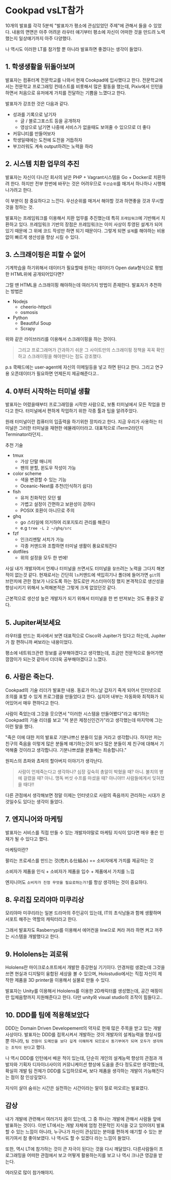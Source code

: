 # Cookpad vsLT참가

10개의 발표를 각각 5분씩 "발표자가 평소에 관심있었던 주제"에 관해서 들을 수 있었다. 내용의 면면은 아주 어려운 라우터 얘기부터 평소에 자신이 어떠한 것을 만드려 노력했는지 일상얘기까지 아주 다양했다.

나 역시도 이러한 LT를 참가할 뿐 아니라 발표하면 좋겠다는 생각이 들었다.

## 1. 학생생활을 뒤돌아보며

발표자는 컴퓨터계 전문학교를 나와서 현재 Cookpad에 입사했다고 한다. 전문학교에서는 전문학교 프로그래밍 컨테스트를 비롯해서 많은 활동을 했는데, Pixiv에서 인턴을 하면서 처음으로 유저에게 가치를 전달하는 기쁨을 느꼈다고 한다.

발표자가 강조한 것은 다음과 같다.

- 성과를 기록으로 남기자
  - 글 / 블로그포스트 등을 공개하자
  - 영상으로 남기면 나중에 서비스가 없을때도 보여줄 수 있으므로 더 좋다
- 커뮤니티를 만들어보자
- 학생일때에는 도전에 도전을 거듭하자
- 부끄러워도 계속 output하려는 노력을 하라

## 2. 시스템 치환 업무의 추진

발표자는 자신이 다니던 회사의 낡은 PHP + Vagrant시스템을 Go + Docker로 치환하려 한다. 하지만 전부 한번에 바꾸는 것은 어려우므로 `우선순위`를 매겨서 하나하나 시행해나가려고 한다.

이 부분이 참 중요하다고 느낀다. 우선순위를 매겨서 해야할 것과 하면좋을 것과 무시할것을 정하는 것.

발표자는 프레임워크를 이용해서 치환 업무를 추진했는데 특히 `프레임워크`에 기반해서 치환하고 있다. 프레임워크 기반의 장점은 프레임워크는 이미 사상이 투영된 설계가 되어있기 때문에 그 위에 코드 작성만 하면 되기 때문이다. 그렇게 되면 `설계`를 해야하는 비용없이 빠르게 생산성을 향상 시킬 수 있다.

## 3. 스크래이핑은 피할 수 없어

기계학습을 하기위해서 데이터가 필요할때 원하는 데이터가 Open data형식으로 평범한 HTML위에 공개되어있다면?

그럴 땐 HTML을 스크래이핑 해야하는데 여러가지 방법이 존재한다. 발표자가 추천하는 방법은

- Nodejs
  - cheerio-httpcli
  - osmosis
- Python
  - Beautiful Soup
  - Scrapy

위와 같은 라이브러리를 이용해서 스크래이핑을 하는 것이다.

> 그리고 프로그래머가 간과하기 쉬운 그 사이트만의 스크래이핑 정책을 꼭꼭 확인하고 스크래이핑을 해야한다는 점도 강조했다.

p.s 쿡패드에는 user-agent에 자신의 이메일등을 넣고 하면 된다고 한다. 그리고 연구용 오픈데이터가 필요하면 언제든지 제공해준다고..

## 4. 0부터 시작하는 터미널 생활

발표자는 어렸을때부터 프로그래밍을 시작한 사람으로, 보통 터미널에서 모든 작업을 한다고 한다. 터미널에서 편하게 작업하기 위한 각종 툴과 팁을 알려주었다.

원래 터미널이란 컴퓨터의 입출력을 하기위한 장치라고 한다. 지금 우리가 사용하는 터미널은 그러한 터미널을 재현한 에뮬레이터라고. 대표적으로 iTerm2라던지 Terminator라던지..

추천 기술

- tmux
  - 가상 단말 매니저
  - 팬의 분할, 윈도우 작성이 가능
- color scheme
  - 색을 변경할 수 있는 기능
  - Oceanic-Next를 추천(인식하기 쉽다)
- fish
  - 유저 친화적인 모던 쉘
  - 가볍고 설정이 간편하고 보완성이 강하다
  - POSIX 호환이 아니므로 주의
- ghq
  - go 스타일에 의거하여 리포지토리 관리를 해준다
  - e.g `tree -L 2 ~/ghq/src`
- fzf
  - 인크리멘탈 서치가 가능
  - 각종 커맨드와 조합하면 터미널 생활이 풍요로워진다
- dotfiles
  - 위의 설정을 모두 한 번에!

사실 내가 개발자여서 언제나 터미널을 쓰면서도 터미널을 `잘`쓰려는 노력을 그다지 해본 적이 없는것 같다. 현재로서는 간단히 `ls`커맨드에 색입히기나 폴더에 들어가면 `git`의 브런치에 관한 정보가 나오도록 하는 정도로만 커스터마이징 했지 본격적으로 생산성을 향상시키기 위해서 노력해본적은 그렇게 크게 없었던것 같다.

근본적으로 생산성 높은 개발자가 되기 위해서 터미널을 한 번 만져보는 것도 좋을것 같다.

## 5. Jupiter써보세요

라우터를 만드는 회사에서 보면 대표적으로 Cisco와 Jupiter가 있다고 하는데, Jupiter가 참 편하니까 써보라는 내용이었다.

평소에 네트워크관련 정보를 공부해야겠다고 생각했는데, 조금만 전문적으로 들어가면 깜깜이가 되는것 같아서 더더욱 공부해야겠다고 느꼈다.

## 6. 사람은 죽는다.

Cookpad의 기술 리더가 발표한 내용. 동료가 어느날 갑자기 죽게 되어서 인터넷으로 조의를 표할 수 있게 프로그램을 만들었다고 한다. 심지어 내부는 자동화와 최적화가 되어있어서 매우 편하다고 한다.

사람이 죽었는데 그것을 웃으면서 "이러한 시스템을 만들어봤다"라고 얘기하는 Cookpad의 기술 리더를 보고 "저 분은 제정신인건가"라고 생각했는데 마지막에 그는 이런 말을 했다.

"죽은 이에 대한 저의 발표로 기분나쁘신 분들이 있을 거라고 생각합니다. 하지만 저는 친구의 죽음을 이렇게 많은 분들께 얘기하는것이 보다 많은 분들이 제 친구에 대해서 기억해줄 것이라고 생각합니다. 기분나쁘셨을 분들꼐는 죄송합니다."

원피스의 쵸파와 쵸파의 할아버지 이야기가 생각난다.

> 사람이 언제죽는다고 생각하나?
> 심장 깊숙히 총알이 박혔을 때? 아니.
> 불치의 병에 걸렸을 때? 아니.
> 맹독 버섯 수프를 마셨을 때? 아니야!!!
> 사람들에게서 잊혀졌을 때다!!

다른 관점에서 생각해보면 정말 이제는 인터넷으로 사람의 죽음까지 관리하는 시대가 온 것일수도 있다는 생각이 들었다.

## 7. 엔지니어와 마케팅

발표자는 서비스를 직접 만들 수 있는 개발자야말로 마케팅 지식이 있다면 매우 좋은 인재가 될 수 있다고 했다.

마케팅이란?

팔리는 프로세스를 만드는 것(売れる仕組み) == 소비자에게 가치를 제공하는 것

소비자가 제품을 인식 + 소비자가 제품을 입수 + 제품에서 가치를 느낌

엔지니어도 `소비자가 진정 무엇을 필요로하는가?`를 항상 생각하는 것이 중요하다.

## 8. 우리집 모리야마 미쿠리상

모리야마 미쿠리라는 일본 드라마의 주인공이 있는데, IT의 초식남들과 함께 생활하며 서포트 해주는 역할의 캐릭터라고 한다.

그래서 발표자도 Rasberrypi를 이용해서 에어컨을 line으로 켜라 꺼라 하면 켜고 꺼주는 시스템을 개발했다고 한다.

## 9. Hololens는 괴로워

Hololens란 마이크로소프트에서 개발한 증강현실 기기이다. 안경처럼 생겼는데 그것을 쓰면 현실과 디지털이 융합된 세상을 볼 수 있으며, Holostudio에서는 직접 자신이 제작한 제품을 3D printer을 이용해서 실물로 만들 수 있다.

발표자는 Unity를 이용해서 Hololens를 이용한 2D캐릭터를 생성했는데, 공간 매핑이란 입체음향까지 지원해준다고 한다. 다만 unity와 visual studio의 조작이 힘들다고..

## 10. DDD를 팀에 적용해보았다

DDD는 Domain Driven Developement의 약자로 현재 많은 주목을 받고 있는 개발 사상이다. 발표자는 DDD를 접목시켜서 개발하는 것이 개발자의 설계능력을 향상시킬 뿐 아니라, `팀 전원이 도메인을 보다 깊게 이해하게 되므로서 동기부여가 되며 모두가 생각하는 조직이 된다`고 했다.

나 역시 DDD를 인턴에서 배운 적이 있는데, 단순히 개인의 설계능력 향상의 관점과 개발자와 기획자 디자이너사이의 커뮤니케이션 향상에 도움을 준다 정도로만 생각했는데, 확실히 개발 팀 전체가 DDD를 도입하므로써, 보다 제품을 생각하는 개발이 가능해진다는 점이 참 인상깊었다.

지식이 살아 숨쉬는 시간은 실천하는 시간이라는 말이 절로 떠오르는 발표였다.

## 감상

내가 개발에 관련해서 여러가지 꿈이 있는데, 그 중 하나는 개발에 관해서 사람들 앞에 발표하는 것이다. 이번 LT에서는 개발 자체에 엄청 전문적인 지식을 갖고 있어야지 발표할 수 있는 느낌이 아니라, 누구나가 자신이 관심있는 분야를 편하게 얘기할 수 있는 분위기여서 참 좋아보였다. 나 역시도 할 수 있겠다 라는 느낌이 들었다.

또한, 역시 LT에 참가하는 것이 큰 자극이 된다는 것을 다시 깨달았다. 다른사람들이 프로그래밍을 어떠한 관점에서 보고 어떻게 활용하는지를 보고 나 역시 크나큰 영감을 받는다.

여러모로 많이 참가해야지.
